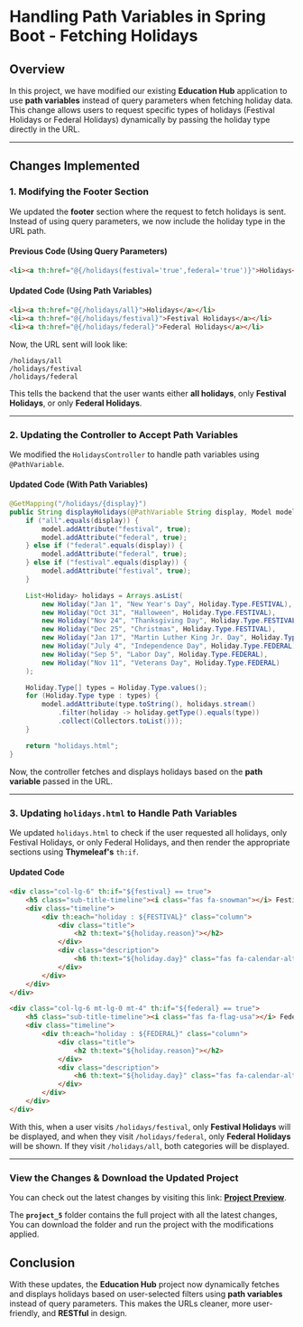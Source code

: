 # Handling Path Variables in Spring Boot - Fetching Holidays

## Overview
In this project, we have modified our existing **Education Hub** application to use **path variables** instead of query parameters when fetching holiday data. This change allows users to request specific types of holidays (Festival Holidays or Federal Holidays) dynamically by passing the holiday type directly in the URL.

---

## Changes Implemented

### 1. **Modifying the Footer Section**
We updated the **footer** section where the request to fetch holidays is sent. Instead of using query parameters, we now include the holiday type in the URL path.

#### **Previous Code (Using Query Parameters)**
```html
<li><a th:href="@{/holidays(festival='true',federal='true')}">Holidays</a></li>
```
#### **Updated Code (Using Path Variables)**
```html
<li><a th:href="@{/holidays/all}">Holidays</a></li>
<li><a th:href="@{/holidays/festival}">Festival Holidays</a></li>
<li><a th:href="@{/holidays/federal}">Federal Holidays</a></li>
```
Now, the URL sent will look like:
```
/holidays/all
/holidays/festival
/holidays/federal
```
This tells the backend that the user wants either **all holidays**, only **Festival Holidays**, or only **Federal Holidays**.

---

### 2. **Updating the Controller to Accept Path Variables**
We modified the `HolidaysController` to handle path variables using `@PathVariable`.

#### **Updated Code (With Path Variables)**
```java
@GetMapping("/holidays/{display}")
public String displayHolidays(@PathVariable String display, Model model) {
    if ("all".equals(display)) {
        model.addAttribute("festival", true);
        model.addAttribute("federal", true);
    } else if ("federal".equals(display)) {
        model.addAttribute("federal", true);
    } else if ("festival".equals(display)) {
        model.addAttribute("festival", true);
    }

    List<Holiday> holidays = Arrays.asList(
        new Holiday("Jan 1", "New Year's Day", Holiday.Type.FESTIVAL),
        new Holiday("Oct 31", "Halloween", Holiday.Type.FESTIVAL),
        new Holiday("Nov 24", "Thanksgiving Day", Holiday.Type.FESTIVAL),
        new Holiday("Dec 25", "Christmas", Holiday.Type.FESTIVAL),
        new Holiday("Jan 17", "Martin Luther King Jr. Day", Holiday.Type.FEDERAL),
        new Holiday("July 4", "Independence Day", Holiday.Type.FEDERAL),
        new Holiday("Sep 5", "Labor Day", Holiday.Type.FEDERAL),
        new Holiday("Nov 11", "Veterans Day", Holiday.Type.FEDERAL)
    );

    Holiday.Type[] types = Holiday.Type.values();
    for (Holiday.Type type : types) {
        model.addAttribute(type.toString(), holidays.stream()
            .filter(holiday -> holiday.getType().equals(type))
            .collect(Collectors.toList()));
    }

    return "holidays.html";
}
```
Now, the controller fetches and displays holidays based on the **path variable** passed in the URL.

---

### 3. **Updating `holidays.html` to Handle Path Variables**
We updated `holidays.html` to check if the user requested all holidays, only Festival Holidays, or only Federal Holidays, and then render the appropriate sections using **Thymeleaf's** `th:if`.

#### **Updated Code**
```html
<div class="col-lg-6" th:if="${festival} == true">
    <h5 class="sub-title-timeline"><i class="fas fa-snowman"></i> Festival Holidays</h5>
    <div class="timeline">
        <div th:each="holiday : ${FESTIVAL}" class="column">
            <div class="title">
                <h2 th:text="${holiday.reason}"></h2>
            </div>
            <div class="description">
                <h6 th:text="${holiday.day}" class="fas fa-calendar-alt"></h6>
            </div>
        </div>
    </div>
</div>

<div class="col-lg-6 mt-lg-0 mt-4" th:if="${federal} == true">
    <h5 class="sub-title-timeline"><i class="fas fa-flag-usa"></i> Federal Holidays</h5>
    <div class="timeline">
        <div th:each="holiday : ${FEDERAL}" class="column">
            <div class="title">
                <h2 th:text="${holiday.reason}"></h2>
            </div>
            <div class="description">
                <h6 th:text="${holiday.day}" class="fas fa-calendar-alt"></h6>
            </div>
        </div>
    </div>
</div>
```
With this, when a user visits `/holidays/festival`, only **Festival Holidays** will be displayed, and when they visit `/holidays/federal`, only **Federal Holidays** will be shown. If they visit `/holidays/all`, both categories will be displayed.

---
### **View the Changes & Download the Updated Project**  
You can check out the latest changes by visiting this link: **[Project Preview](/10-QueryParamsAndPathVariable/3-PathVariable/project_5/)**.  

The **`project_5`** folder contains the full project with all the latest changes, You can download the folder and run the project with the modifications applied. 
## Conclusion
With these updates, the **Education Hub** project now dynamically fetches and displays holidays based on user-selected filters using **path variables** instead of query parameters. This makes the URLs cleaner, more user-friendly, and **RESTful** in design.

